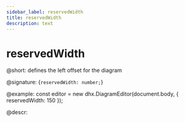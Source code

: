 ```yaml
---
sidebar_label: reservedWidth
title: reservedWidth
description: text
---
```


# reservedWidth

@short: defines the left offset for the diagram

@signature: {`reservedWidth: number;`}

@example:
const editor = new dhx.DiagramEditor(document.body, {
    reservedWidth: 150
});

@descr:
